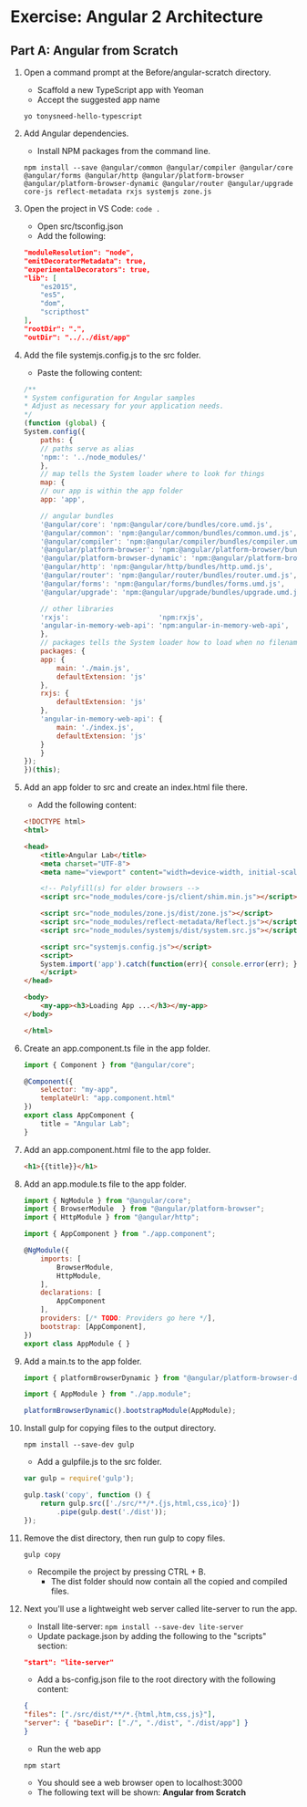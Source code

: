 # Exercise: Angular 2 Architecture

## Part A: Angular from Scratch

1. Open a command prompt at the Before/angular-scratch directory.
    - Scaffold a new TypeScript app with Yeoman
    - Accept the suggested app name

    ```
    yo tonysneed-hello-typescript
    ```

2. Add Angular dependencies.
    - Install NPM packages from the command line.

    ```
    npm install --save @angular/common @angular/compiler @angular/core @angular/forms @angular/http @angular/platform-browser @angular/platform-browser-dynamic @angular/router @angular/upgrade core-js reflect-metadata rxjs systemjs zone.js
    ```

3. Open the project in VS Code: `code .`
    - Open src/tsconfig.json
    - Add the following:

    ```json
    "moduleResolution": "node",
    "emitDecoratorMetadata": true,
    "experimentalDecorators": true,
    "lib": [
        "es2015",
        "es5",
        "dom",
        "scripthost" 
    ],
    "rootDir": ".",
    "outDir": "../../dist/app"
    ```

4. Add the file systemjs.config.js to the src folder.
    - Paste the following content:

    ```js
    /**
    * System configuration for Angular samples
    * Adjust as necessary for your application needs.
    */
    (function (global) {
    System.config({
        paths: {
        // paths serve as alias
        'npm:': '../node_modules/'
        },
        // map tells the System loader where to look for things
        map: {
        // our app is within the app folder
        app: 'app',

        // angular bundles
        '@angular/core': 'npm:@angular/core/bundles/core.umd.js',
        '@angular/common': 'npm:@angular/common/bundles/common.umd.js',
        '@angular/compiler': 'npm:@angular/compiler/bundles/compiler.umd.js',
        '@angular/platform-browser': 'npm:@angular/platform-browser/bundles/platform-browser.umd.js',
        '@angular/platform-browser-dynamic': 'npm:@angular/platform-browser-dynamic/bundles/platform-browser-dynamic.umd.js',
        '@angular/http': 'npm:@angular/http/bundles/http.umd.js',
        '@angular/router': 'npm:@angular/router/bundles/router.umd.js',
        '@angular/forms': 'npm:@angular/forms/bundles/forms.umd.js',
        '@angular/upgrade': 'npm:@angular/upgrade/bundles/upgrade.umd.js',

        // other libraries
        'rxjs':                      'npm:rxjs',
        'angular-in-memory-web-api': 'npm:angular-in-memory-web-api',
        },
        // packages tells the System loader how to load when no filename and/or no extension
        packages: {
        app: {
            main: './main.js',
            defaultExtension: 'js'
        },
        rxjs: {
            defaultExtension: 'js'
        },
        'angular-in-memory-web-api': {
            main: './index.js',
            defaultExtension: 'js'
        }
        }
    });
    })(this);
    ```

5. Add an app folder to src and create an index.html file there.
    - Add the following content:

    ```html
    <!DOCTYPE html>
    <html>

    <head>
        <title>Angular Lab</title>
        <meta charset="UTF-8">
        <meta name="viewport" content="width=device-width, initial-scale=1">

        <!-- Polyfill(s) for older browsers -->
        <script src="node_modules/core-js/client/shim.min.js"></script>

        <script src="node_modules/zone.js/dist/zone.js"></script>
        <script src="node_modules/reflect-metadata/Reflect.js"></script>
        <script src="node_modules/systemjs/dist/system.src.js"></script>

        <script src="systemjs.config.js"></script>
        <script>
        System.import('app').catch(function(err){ console.error(err); });
        </script>
    </head>

    <body>
        <my-app><h3>Loading App ...</h3></my-app>
    </body>

    </html>
    ```

6. Create an app.component.ts file in the app folder.

    ```js
    import { Component } from "@angular/core";

    @Component({
        selector: "my-app",
        templateUrl: "app.component.html"
    })
    export class AppComponent {
        title = "Angular Lab";
    }
    ```

7. Add an app.component.html file to the app folder.

    ```html
    <h1>{{title}}</h1>
    ```

8. Add an app.module.ts file to the app folder.

    ```js
    import { NgModule } from "@angular/core";
    import { BrowserModule  } from "@angular/platform-browser";
    import { HttpModule } from "@angular/http";

    import { AppComponent } from "./app.component";

    @NgModule({
        imports: [
            BrowserModule,
            HttpModule,
        ],
        declarations: [
            AppComponent
        ],
        providers: [/* TODO: Providers go here */],
        bootstrap: [AppComponent],
    })
    export class AppModule { }
    ```

9. Add a main.ts to the app folder.

    ```js
    import { platformBrowserDynamic } from "@angular/platform-browser-dynamic";

    import { AppModule } from "./app.module";

    platformBrowserDynamic().bootstrapModule(AppModule);
    ```

10. Install gulp for copying files to the output directory.

    ```
    npm install --save-dev gulp
    ```

    - Add a gulpfile.js to the src folder.

    ```js
    var gulp = require('gulp');

    gulp.task('copy', function () {
        return gulp.src(['./src/**/*.{js,html,css,ico}'])
            .pipe(gulp.dest('./dist'));
    });
    ```

11. Remove the dist directory, then run gulp to copy files.

    ```
    gulp copy
    ```

    - Recompile the project by pressing CTRL + B.
        + The dist folder should now contain all the copied and compiled files.

12. Next you'll use a lightweight web server called lite-server to run the app.
    - Install lite-server: `npm install --save-dev lite-server`
    - Update package.json by adding the following to the "scripts" section:

    ```json
    "start": "lite-server"
    ```

    - Add a bs-config.json file to the root directory with the following content:

    ```json
    {
    "files": ["./src/dist/**/*.{html,htm,css,js}"],
    "server": { "baseDir": ["./", "./dist", "./dist/app"] }
    }
    ```

    - Run the web app

    ```
    npm start
    ```

    - You should see a web browser open to localhost:3000
    - The following text will be shown: **Angular from Scratch**

    